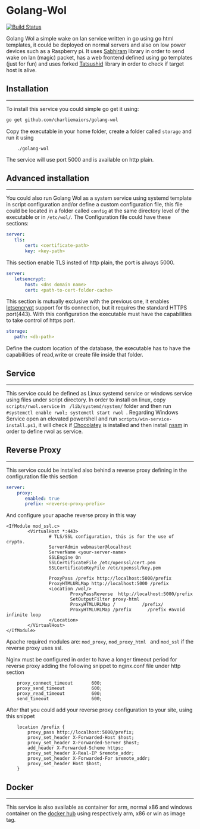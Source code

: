 # Golang-Wol
[![Build Status](https://travis-ci.org/charliemaiors/golang-wol.svg?branch=v1.0.1)](https://travis-ci.org/charliemaiors/golang-wol)

Golang Wol a simple wake on lan service written in go using go html templates, it could be deployed on normal servers and also on low power devices such as a Raspberry pi.
It uses [Sabhiram](https://github.com/sabhiram/go-wol) library in order to send wake on lan (magic) packet, has a web frontend defined using go templates (just for fun) and uses forked [Tatsushid](https://github.com/tatsushid/go-fastping) library in order to check if target host is alive.

## Installation
---
To install this service you could simple go get it using:

```bash
go get github.com/charliemaiors/golang-wol
```
Copy the executable in your home folder, create a folder called ```storage``` and run it using 

```
    ./golang-wol
```
The service will use port 5000 and is available on http plain.

## Advanced installation
---
 You could also run Golang Wol as a system service using systemd template in script configuration and/or define a custom configuration file, this file could be located in a folder called ```config``` at the same directory level of the executable or in ```/etc/wol/```.
 The Configuration file could have these sections:

 ```yaml
 server:
    tls: 
        cert: <certificate-path>
        key: <key-path>
 ```

 This section enable TLS insted of http plain, the port is always 5000.

 ```yaml
server:
    letsencrypt:
        host: <dns domain name>
        cert: <path-to-cert-folder-cache>
 ```

 This section is mutually exclusive with the previous one, it enables [letsencrypt](https://letsencrypt.org/) support for tls connection, but it requires the standard HTTPS port(443). With this configuration the executable must have the capabilities to take control of https port.
 
 ```yaml
 storage:
    path: <db-path>
 ```
 Define the custom location of the database, the executable has to have the capabilities of read,write or create file inside that folder.

## Service
---
This service could be defined as Linux systemd service or windows service using files under script directory. In order to install on linux, copy ```scripts/rwol.service``` in ``` /lib/systemd/system/``` folder and then run  ```#systemctl enable rwol; systemctl start rwol ```. Regarding Windows Service open an elevated powershell and run ```scripts/win-service-install.ps1```, it will check if [Chocolatey](https://chocolatey.org/) is installed and then install [nssm](https://nssm.cc/) in order to define rwol as service.

## Reverse Proxy
---

This service could be installed also behind a reverse proxy defining in the configuration file this section

```yaml
server:
    proxy: 
       enabled: true
       prefix: <reverse-proxy-prefix>
```

And configure your apache reverse proxy in this way

```
<IfModule mod_ssl.c>
        <VirtualHost *:443>
                # TLS/SSL configuration, this is for the use of crypto.
                ServerAdmin webmaster@localhost
                ServerName <your-server-name>
                SSLEngine On
                SSLCertificateFile /etc/openssl/cert.pem
                SSLCertificateKeyFile /etc/openssl/key.pem

                ProxyPass /prefix http://localhost:5000/prefix
                ProxyHTMLURLMap http://localhost:5000 /prefix
                <Location /wol/>
                        ProxyPassReverse  http://localhost:5000/prefix
                        SetOutputFilter proxy-html
                        ProxyHTMLURLMap /          /prefix/
                        ProxyHTMLURLMap /prefix      /prefix #avoid infinite loop
                </Location>
        </VirtualHost>
</IfModule>
```

Apache required modules are: ```mod_proxy```,  ```mod_proxy_html ``` and ```mod_ssl``` if the reverse proxy uses ssl.

Nginx must be configured in order to have a longer timeout period for reverse proxy adding the following snippet to nginx.conf file under http section

```
    proxy_connect_timeout       600;
    proxy_send_timeout          600;
    proxy_read_timeout          600;
    send_timeout                600;
```

After that you could add your reverse proxy configuration to your site, using this snippet

```
    location /prefix {
        proxy_pass http://localhost:5000/prefix;
        proxy_set_header X-Forwarded-Host $host;
        proxy_set_header X-Forwarded-Server $host;
        add_header X-Forwarded-Scheme https;
        proxy_set_header X-Real-IP $remote_addr;
        proxy_set_header X-Forwarded-For $remote_addr;
        proxy_set_header Host $host;
    }
```

 ## Docker
---
 This service is also available as container for arm, normal x86 and windows container on the [docker hub](https://hub.docker.com/r/cmaiorano/golang-wol/) using respectively arm, x86 or win as image tag.